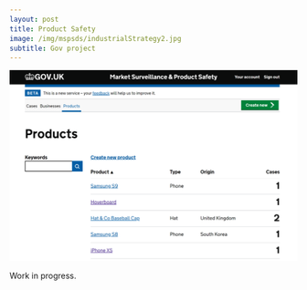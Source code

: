 ```yaml
---
layout: post
title: Product Safety
image: /img/mspsds/industrialStrategy2.jpg
subtitle: Gov project
---
```


![Energy Saving Advice Service](/img/mspsds/productsList.png)

Work in progress.

<!-- ## Introduction
Brexit project

Coding in the Open principle

## Architecture

Ruby on Rails MVC
Architecture diagram
Git Submodules

Ruby on Rails MVC
Ruby on Rails comes with a database and does the magic for you
Keywords for crud

## Key Features

### Pair Programming

### Inheritance
Inheritance for audit activities

### User Research

Large team, understanding different roles and working together
Note taking session
Notes training. Objective observations and direct quotes
JIRA board of user stories
User research sessions
Rapid cycle of UR/UX/Dev


### Gov Prototype Kit
And gov design patterns

### Coveralls
Code coverage for enforcing tests

### Show and Tell

## Conclusion

  -->

